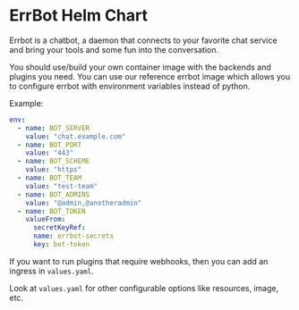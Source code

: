 # ErrBot Helm Chart

Errbot is a chatbot, a daemon that connects to your favorite chat service and bring your tools and some
fun into the conversation.

You should use/build your own container image with the backends and plugins you need. You can use our
reference errbot image which allows you to configure errbot with environment variables instead of python.

Example:

```yaml
env:
  - name: BOT_SERVER
    value: "chat.example.com"
  - name: BOT_PORT
    value: "443"
  - name: BOT_SCHEME
    value: "https"
  - name: BOT_TEAM
    value: "test-team"
  - name: BOT_ADMINS
    value: "@admin,@anotheradmin"
  - name: BOT_TOKEN
    valueFrom:
      secretKeyRef:
      name: errbot-secrets
      key: bot-token
```

If you want to run plugins that require webhooks, then you can add an ingress in `values.yaml`.

Look at `values.yaml` for other configurable options like resources, image, etc.
